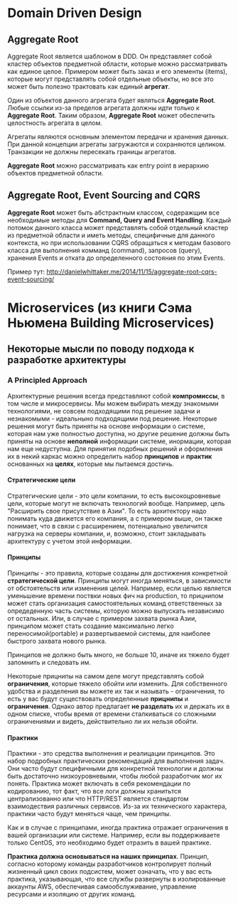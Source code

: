 # Domain Driven Design

## Aggregate Root

Aggregate Root является шаблоном в DDD. Он представляет собой кластер объектов предметной области, которые можно рассматривать 
как единое целое. Примером может быть заказ и его элементы (items), которые могут представлять собой отдельные объекты, но все это
может быть полезно трактовать как единый **агрегат**.

Один из объектов данного агрегата будет являться **Aggregate Root**. Любые ссылки из-за пределов агрегата должны идти только 
к **Aggregate Root**. Таким образом, **Aggregate Root** может обеспечить целостность агрегата в целом.

Агрегаты являются основным элементом передачи и хранения данных. При данной концепции агрегаты загружаются и сохраняются целиком. 
Транзакции не должны пересекать границы агрегатов. 

**Aggregate Root** можно рассматривать как entry point в иерархию объектов предметной области. 

## Aggregate Root, Event Sourcing and CQRS

**Aggregate Root** может быть абстрактным классом, содеражщим все необходимые методы для **Command, Query and Event Handling**. 
Каждый потомок данного класса может представлять собой отдельный кластер из предметной области и иметь методы, специфичные 
для данного контекста, но при использовании CQRS обращаться к методам базового класса для выполнения комманд (command),
запросов (query), хранения Events и отката до определенного состояния по этим Events.

Пример тут: http://danielwhittaker.me/2014/11/15/aggregate-root-cqrs-event-sourcing/

# Microservices (из книги Сэма Ньюмена Building Microservices)

## Некоторые мысли по поводу подхода к разработке архитектуры

### A Principled Approach
Архитектурные решения всегда представляют собой **компромиссы**, в том числе и микросервисы. Мы можем выбирать между знакомыми технологиями, не совсем подходящими под решение задачи и незнакомыми - идеальныно подходящими под решение. Некоторые решения могут быть приняты на основе информации о системе, которая нам уже полностью доступна, но другие решение должны быть приняты на основе **неполной** информации  системе, инормации, которая нам еще недуступна. Для принятия подобных решений и оформления их в некий каркас можно определить набор **принципов** и **практик** основанных на **целях**, которые мы пытаемся достичь.

#### Стратегические цели
Стратегические цели - это цели компании, то есть высокоцровневые цели, которые могут не включать технологий вообще. Например, цель "Расширить свое присутствие в Азии". То есть архитектору надо понимать куда движется его компания, а с примером выше, он также понимает, что в связи с расширением, потенциально увеличится нагрузка на серверы компании, и, возможно, стоит закладывать архитектуру с учетом этой информации.

#### Принципы
Принципы - это правила, которые созданы для достижения конкретной **стратегической цели**. Принципы могут иногда меняться, в зависимости от обстоятельств или изменения целей. Например, если целью является уменьшение времени поствки новых фич на production, то прицнипом может стать организация самостоятельных команд ответственных за опредеденную часть системы, которую можно выпускать независимо от остальных. Или, в случае с примером захвата рынка Азии, принципом может стать создание максимально легко переносимой(portable) и развертываемой системы, для наиболее быстрого захвата нового рынка.

Принципов не должно быть много, не больше 10, иначе их тяжело будет запомнить и следовать им.

Некоторые прицнипы на самом деле могут представлять собой **ограничения**, которые тяжело обойти или изменить. Для собственного удобства и разделения вы можете их так и называть - ограничения, то есть у вас будут существовать определенные **прицнипы** и **ограничения**. Однако автор предлагает **не разделать** их и держать их в одном списке, чтобы время от времени сталкиваться со сложными ограничениями и видеть, действительно ли их нельзя обойти.

#### Практики
Практики - это средства выполнения и реалицации принципов. Это набор подробных практических рекомендаций для выполнения задач. Они часто будут специфичными для конкретной технологии и должны быть достаточно низкоуровневыми, чтобы любой разработчик мог их понять. Практика может включать в себя рекомендации по кодированию, тот факт, что все логи должны хранитьтся централизованно или что HTTP/REST является стандартом взаимодествия различных сервисов. Из-за их технического характера, практики часто будут меняться чаще, чем принципы.

Как и в случае с принципами, иногда практика отражает ограничения в вашей организации или системе. Например, если вы поддерживаете только CentOS, это необходимо будет отразить в вашей практике.

**Практика должна основываться на наших принципах**. Принцип, согласно которому команды разработчиков контролирует полный жизненный цикл своих подсистем, может означать, что у вас есть практика, указывающая, что все службы развернуты в изолированные аккаунты AWS, обеспечивая самообслуживание, управление ресурсами и изоляцию от других команд.
